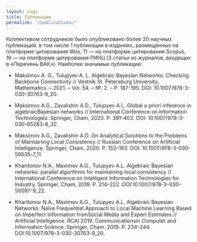 ```yaml
---
layout: page
title: Публикации
permalink: "/publications/"
---
```


Коллективом сотрудников было опубликовано более 20 научных публикаций, в том числе 1 публикация в изданиях, размещенных на платформе цитирования Wos, 11 — на платформе цитирования Scopus, 16 — на платформе цитирования РИНЦ (3 статьи из журналов, входящих в «Перечень ВАК»). Наиболее значимые публикации:

+ Maksimov A. G., Tulupyev A. L. Algebraic Bayesian Networks: Checking Backbone Connectivity // Vestnik St. Petersburg University, Mathematics. – 2021. – Vol. 54. – №. 2. – P. 187-195.
DOI: 10.1007/978-3-030-30763-9_20.

+ Maksimov A.G., Zavalishin A.D., Tulupyev A.L. Global a priori inference in algebraicBayesian networks // International Conference on Information Technologies. Springer, Cham, 2020. P. 391–403. DOI: 10.1007/978-3-030-65283-8_32.

+ Maksimov A.G., Zavalishin A.D. On Analytical Solutions to the Problems of Maintaining Local Consistency // Russian Conference on Artificial Intelligence. Springer, Cham, 2020. P. 152–163. DOI: 10.1007/978-3-030-59535-7_11.

+ Kharitonov N.A., Maximov A.G., Tulupyev A.L. Algebraic Bayesian networks: parallel algorithms for maintaining local consistency // International Conference on Intelligent Information Technologies for Industry. Springer, Cham, 2019. P. 214–222. DOI:10.1007/978-3-030-50097-9_22.

+ Kharitonov N.A., Maximov A.G., Tulupyev A.L. Algebraic Bayesian Networks: Naïve Frequentist Approach to Local Machine Learning Based on Imperfect Information fromSocial Media and Expert Estimates // Artificial Intelligence. RCAI 2019. Communicationsin Computer and Information Science. Springer, Cham. 2019. P. 234–244. DOI:10.1007/978-3-030-30763-9_20.